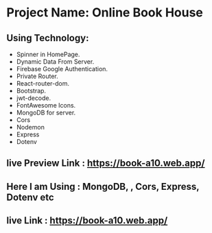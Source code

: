 # Project Name: Online Book House


## Using Technology:
* Spinner in HomePage.
* Dynamic Data From Server.
* Firebase Google Authentication.
* Private Router.
* React-router-dom.
* Bootstrap.
* jwt-decode.
* FontAwesome Icons.
* MongoDB for server.
* Cors
* Nodemon
* Express
* Dotenv

## live Preview Link : https://book-a10.web.app/


 ## Here I am Using : MongoDB, , Cors, Express, Dotenv etc

  ## live Link : https://book-a10.web.app/
